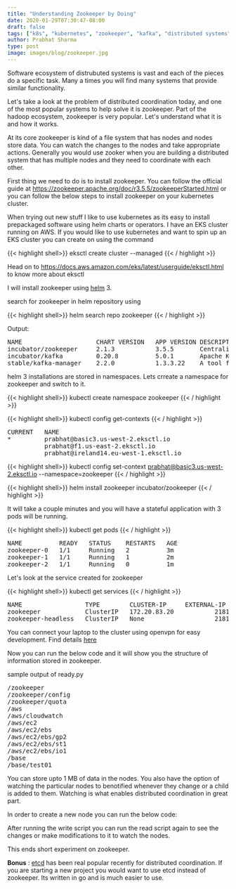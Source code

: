 ```yaml
---
title: "Understanding Zookeeper by Doing"
date: 2020-01-29T07:30:47-08:00
draft: false
tags: ["k8s", "kubernetes", "zookeeper", "kafka", "distributed systems"]
author: Prabhat Sharma
type: post
image: images/blog/zookeeper.jpg
---
```


Software ecosystem of distrubuted systems is vast and each of the pieces do a specific task. Many a times you will find many systems that provide similar functionality.

Let's take a look at the problem of distributed coordination today, and one of the most popular systems to help solve it is zookeeper. Part of the hadoop ecosystem, zookeeper is very popular. Let's understand what it is and how it works.

At its core zookeeper is kind of a file system that has nodes and nodes store data. You can watch the changes to the nodes and take appropriate actions. Generally you would use zooker when you are building a distributed system that has multiple nodes and they need to coordinate with each other.

First thing we need to do is to install zookeeper. You can follow the official guide at https://zookeeper.apache.org/doc/r3.5.5/zookeeperStarted.html or you can follow the below steps to install zookeeper on your kubernetes cluster.

When trying out new stuff I like to use kubernetes as its easy to install prepackaged software using helm charts or operators. I have an EKS cluster running on AWS. If you would like to use kubernetes and want to spin up an EKS cluster you can create on using the command

{{< highlight shell>}}
eksctl create cluster --managed
{{< / highlight >}}

Head on to https://docs.aws.amazon.com/eks/latest/userguide/eksctl.html to know more about eksctl


I will install zookeeper using [helm](https://helm.sh/) 3.

search for zookeeper in helm repository using 

{{< highlight shell>}}
helm search repo zookeeper
{{< / highlight >}}

Output:
<pre>
NAME                	CHART VERSION	APP VERSION	DESCRIPTION
incubator/zookeeper 	2.1.3        	3.5.5      	Centralized service for maintaining configurati...
incubator/kafka     	0.20.8       	5.0.1      	Apache Kafka is publish-subscribe messaging ret...
stable/kafka-manager	2.2.0        	1.3.3.22   	A tool for managing Apache Kafka.
</pre>

helm 3 installations are stored in namespaces. Lets crreate a namespace for zookeeper and switch to it.

{{< highlight shell>}}
kubectl create namespace zookeeper
{{< / highlight >}}

{{< highlight shell>}}
kubectl config get-contexts
{{< / highlight >}}

<pre>
CURRENT   NAME                                                  CLUSTER                                               AUTHINFO                                              NAMESPACE
*         prabhat@basic3.us-west-2.eksctl.io                    basic3.us-west-2.eksctl.io                            prabhat@basic3.us-west-2.eksctl.io                    default
          prabhat@f1.us-east-2.eksctl.io                        f1.us-east-2.eksctl.io                                prabhat@f1.us-east-2.eksctl.io
          prabhat@ireland14.eu-west-1.eksctl.io                 ireland14.eu-west-1.eksctl.io                         prabhat@ireland14.eu-west-1.eksctl.io
</pre>


{{< highlight shell>}}
kubectl config set-context prabhat@basic3.us-west-2.eksctl.io  --namespace=zookeeper
{{< / highlight >}}

{{< highlight shell>}}
helm install zookeeper incubator/zookeeper
{{< / highlight >}}

It will take a couple minutes and you will have a stateful application with 3 pods will be running.

{{< highlight shell>}}
kubectl get pods
{{< / highlight >}}

<pre>
NAME          READY   STATUS    RESTARTS   AGE
zookeeper-0   1/1     Running   2          3m
zookeeper-1   1/1     Running   1          2m
zookeeper-2   1/1     Running   0          1m
</pre>

Let's look at the service created for zookeeper

{{< highlight shell>}}
kubectl get services
{{< / highlight >}}

<pre>
NAME                 TYPE        CLUSTER-IP     EXTERNAL-IP   PORT(S)                      AGE
zookeeper            ClusterIP   172.20.83.20   <none>        2181/TCP                     3m
zookeeper-headless   ClusterIP   None           <none>        2181/TCP,3888/TCP,2888/TCP   3m
</pre>

You can connect your laptop to the cluster using openvpn for easy development. Find details [here](https://prabhatsharma.in/blog/how-to-connect-to-kubernetes-cluster-resources-using-openvpn-for-local-development/ )

Now you can run the below code and it will show you the structure of information stored in zookeeper.

<script src="https://gist.github.com/prabhatsharma/5e20e905bc1da526c5c7c9c266a46949.js"></script>

sample output of ready.py

<pre>
/zookeeper
/zookeeper/config
/zookeeper/quota
/aws
/aws/cloudwatch
/aws/ec2
/aws/ec2/ebs
/aws/ec2/ebs/gp2
/aws/ec2/ebs/st1
/aws/ec2/ebs/io1
/base
/base/test01
</pre>

You can store upto 1 MB of data in the nodes. You also have the option of watching the particular nodes to benotified whenever they change or a child is added to them. Watching is what enables distributed coordination in great part.

In order to create a new node you can run the below code:

<script src="https://gist.github.com/prabhatsharma/68baaa1af601bd33e456075ebf3db7f6.js"></script>

After running the write script you can run the read script again to see the changes or make modifications to it to watch the nodes. 

This ends short experiment on zookeeper.

**Bonus** : [etcd](https://github.com/etcd-io/etcd) has been real popular recently for distributed coordination. If you are starting a new project you would want to use etcd instead of zookeeper. Its written in go and is much easier to use.

